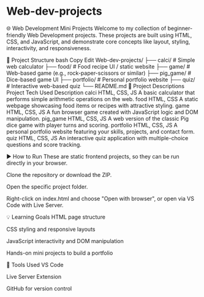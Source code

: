 # Web-dev-projects
🌐 Web Development Mini Projects
Welcome to my collection of beginner-friendly Web Development projects. These projects are built using HTML, CSS, and JavaScript, and demonstrate core concepts like layout, styling, interactivity, and responsiveness.

📂 Project Structure
bash
Copy
Edit
Web-dev-projects/
├── calci/         # Simple web calculator
├── food/          # Food recipe UI / static website
├── game/          # Web-based game (e.g., rock-paper-scissors or similar)
├── pig_game/      # Dice-based game UI
├── portfolio/     # Personal portfolio website
├── quiz/          # Interactive web-based quiz
└── README.md
🧾 Project Descriptions
Project	Tech Used	Description
calci	HTML, CSS, JS	A basic calculator that performs simple arithmetic operations on the web.
food	HTML, CSS	A static webpage showcasing food items or recipes with attractive styling.
game	HTML, CSS, JS	A fun browser game created with JavaScript logic and DOM manipulation.
pig_game	HTML, CSS, JS	A web version of the classic Pig dice game with player turns and scoring.
portfolio	HTML, CSS, JS	A personal portfolio website featuring your skills, projects, and contact form.
quiz	HTML, CSS, JS	An interactive quiz application with multiple-choice questions and score tracking.

▶️ How to Run
These are static frontend projects, so they can be run directly in your browser.

Clone the repository or download the ZIP.

Open the specific project folder.

Right-click on index.html and choose "Open with browser", or open via VS Code with Live Server.

💡 Learning Goals
HTML page structure

CSS styling and responsive layouts

JavaScript interactivity and DOM manipulation

Hands-on mini projects to build a portfolio

📌 Tools Used
VS Code

Live Server Extension

GitHub for version control

